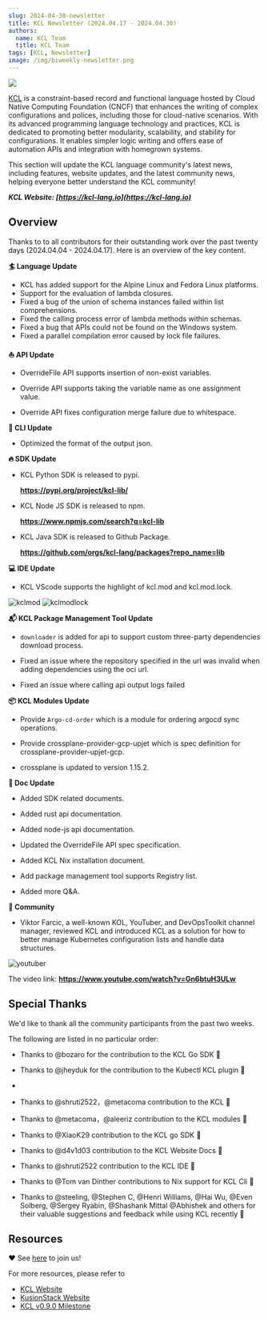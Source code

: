 ```yaml
---
slug: 2024-04-30-newsletter
title: KCL Newsletter (2024.04.17 - 2024.04.30)
authors:
  name: KCL Team
  title: KCL Team
tags: [KCL, Newsletter]
image: /img/biweekly-newsletter.png
---
```


![](/img/biweekly-newsletter.png)

[KCL](https://github.com/kcl-lang) is a constraint-based record and functional language hosted by Cloud Native Computing Foundation (CNCF) that enhances the writing of complex configurations and polices, including those for cloud-native scenarios. With its advanced programming language technology and practices, KCL is dedicated to promoting better modularity, scalability, and stability for configurations. It enables simpler logic writing and offers ease of automation APIs and integration with homegrown systems.

This section will update the KCL language community's latest news, including features, website updates, and the latest community news, helping everyone better understand the KCL community!

**_KCL Website: [https://kcl-lang.io](https://kcl-lang.io)_**

## Overview

Thanks to to all contributors for their outstanding work over the past twenty days (2024.04.04 - 2024.04.17). Here is an overview of the key content.

**🏄 Language Update**

- KCL has added support for the Alpine Linux and Fedora Linux platforms.
- Support for the evaluation of lambda closures.
- Fixed a bug of the union of schema instances failed within list comprehensions.
- Fixed the calling process error of lambda methods within schemas.
- Fixed a bug that APIs could not be found on the Windows system.
- Fixed a parallel compilation error caused by lock file failures.

**⛵️ API Update**

- OverrideFile API supports insertion of non-exist variables.

- Override API supports taking the variable name as one assignment value.

- Override API fixes configuration merge failure due to whitespace.

**🚪 CLI Update**

- Optimized the format of the output json.

**🔥 SDK Update**

- KCL Python SDK is released to pypi.

  **<https://pypi.org/project/kcl-lib/>**

- KCL Node JS SDK is released to npm.

  **<https://www.npmjs.com/search?q=kcl-lib>**
  
- KCL Java SDK is released to Github Package.

  **<https://github.com/orgs/kcl-lang/packages?repo_name=lib>**

**💻 IDE Update**
  
- KCL VScode supports the highlight of kcl.mod and kcl.mod.lock.
  
![kclmod](/img/blog/2024-04-30-biweekly-newsletter/kclmod.png)
![kclmodlock](/img/blog/2024-04-30-biweekly-newsletter/kclmodlock.png)

**📬️ KCL Package Management Tool Update**

- `downloader` is added for api to support custom three-party dependencies download process.

- Fixed an issue where the repository specified in the url was invalid when adding dependencies using the oci url.

- Fixed an issue where calling api output logs failed
  
**📦️ KCL Modules Update**
  
- Provide `Argo-cd-order` which is a module for ordering argocd sync operations.

- Provide crossplane-provider-gcp-upjet which is spec definition for crossplane-provider-upjet-gcp.

- crossplane is updated to version 1.15.2.
  
**📘 Doc Update**

- Added SDK related documents.

- Added rust api documentation.

- Added node-js api documentation.

- Updated the OverrideFile API spec specification.

- Added KCL Nix installation document.

- Add package management tool supports Registry list.

- Added more Q&A.

**🎈 Community**

- Viktor Farcic, a well-known KOL, YouTuber, and DevOpsToolkit channel manager, reviewed KCL and introduced KCL as a solution for how to better manage Kubernetes configuration lists and handle data structures.

![youtuber](/img/blog/2024-04-30-biweekly-newsletter/youtuber.png)

  The video link: **<https://www.youtube.com/watch?v=Gn6btuH3ULw>**

## Special Thanks

We'd like to thank all the community participants from the past two weeks.

The following are listed in no particular order:

- Thanks to @bozaro for the contribution to the KCL Go SDK 🙌
- Thanks to @jheyduk for the contribution to the Kubectl KCL plugin 🙌

-  
- Thanks to @shruti2522，@metacoma contribution to the KCL 🙌
- Thanks to @metacoma，@aleeriz contribution to the KCL modules 🙌
- Thanks to @XiaoK29 contribution to the KCL go SDK 🙌
- Thanks to @d4v1d03 contribution to the KCL Website Docs 🙌
- Thanks to @shruti2522 contribution to the KCL IDE 🙌
- Thanks to @Tom van Dinther contributions to Nix support for KCL Cli 🙌
- Thanks to @steeling, @Stephen C, @Henri Williams, @Hai Wu, @Even Solberg, @Sergey Ryabin, @Shashank Mittal @Abhishek and others for their valuable suggestions and feedback while using KCL recently 🙌

## Resources

❤️ See [here](https://github.com/kcl-lang/community) to join us!

For more resources, please refer to

- [KCL Website](https://kcl-lang.io/)
- [KusionStack Website](https://kusionstack.io/)
- [KCL v0.9.0 Milestone](https://github.com/kcl-lang/kcl/milestone/9)
